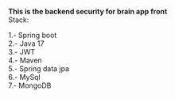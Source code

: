 <strong>This is the backend security for brain app front</strong><br>
Stack:<br>

  1.- Spring boot<br>
  2.- Java 17<br>
  3.- JWT<br>
  4.- Maven<br>
  5.- Spring data jpa<br>
  6.- MySql<br>
  7.- MongoDB
  

